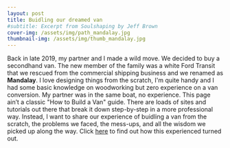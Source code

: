 ```yaml
---
layout: post
title: Buidling our dreamed van
#subtitle: Excerpt from Soulshaping by Jeff Brown
cover-img: /assets/img/path_mandalay.jpg
thumbnail-img: /assets/img/thumb_mandalay.jpg
---
```

Back in late 2019, my partner and I made a wild move. We decided to buy a secondhand van. The new member of the family was a white Ford Transit that we rescued from the commercial shipping business and we renamed as **Mandalay**.  I love designing things from the scratch, I'm quite handy and  I had some basic knowledge on woodworking but zero experience on a van conversion. My partner was in the same boat, no experience. This page ain’t a classic "How to Build a Van" guide. There are loads of sites and tutorials out there that break it down step-by-step in a more professional way.  Instead, I want to share our experience of buidling a van from the scratch, the problems we faced, the mess-ups, and all the wisdom we picked up along the way.  Click [here](../Mandalay) to find out how this experienced turned out.

